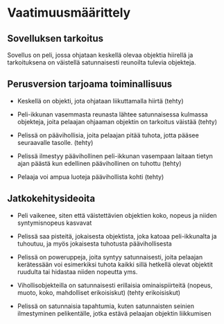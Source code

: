 # Vaatimuusmäärittely

## Sovelluksen tarkoitus

Sovellus on peli, jossa ohjataan keskellä olevaa objektia hiirellä ja tarkoituksena on väistellä satunnaisesti reunoilta tulevia objekteja.

## Perusversion tarjoama toiminallisuus

- Keskellä on objekti, jota ohjataan liikuttamalla hiirtä (tehty)

- Peli-ikkunan vasemmasta reunasta lähtee satunnaisessa kulmassa objekteja, joita pelaajan ohjaaman objektin on tarkoitus väistää (tehty)

- Pelissä on päävihollisia, joita pelaajan pitää tuhota, jotta pääsee seuraavalle tasolle. (tehty)
 
- Pelissä ilmestyy päävihollinen peli-ikkunan vasempaan laitaan tietyn ajan päästä kun edellinen päävihollinen on tuhottu (tehty)

- Pelaaja voi ampua luoteja päävihollista kohti (tehty)

## Jatkokehitysideoita

- Peli vaikenee, siten että väistettävien objektien koko, nopeus ja niiden syntymisnopeus kasvavat

- Pelissä saa pisteitä, jokaisesta objektista, joka katoaa peli-ikkunalta ja tuhoutuu, ja myös jokaisesta tuhotusta päävihollisesta

- Pelissä on poweruppeja, joita syntyy satunnaisesti, joita pelaajan kerätessään voi esimerkiksi tuhota kaikki sillä hetkellä olevat objektit ruudulta tai hidastaa niiden nopeutta yms.
  
- Vihollisobjekteilla on satunnaisesti erillaisia ominaispiirteitä (nopeus, muoto, koko, mahdolliset erikoisiskut) (tehty erikoisiskut)

- Pelissä on satunnaisia tapahtumia, kuten satunnaisten seinien ilmestyminen pelikentälle, jotka estävä pelaajan objektin liikkumisen


